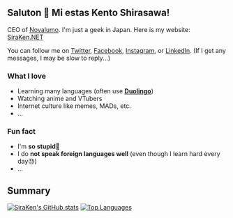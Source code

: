 ## Saluton 👋 Mi estas Kento Shirasawa!

CEO of [Novalumo](https://www.novalumo.llc/). I'm just a geek in Japan. Here is my website: [SiraKen.NET](https://www.siraken.net/)

You can follow me on [Twitter](https://twitter.com/shirasawa_kento), [Facebook](https://www.facebook.com/shirasawa.kento/), [Instagram](https://www.instagram.com/shirasawa_kento/), or [LinkedIn](https://www.linkedin.com/in/siraken/). (If I get any messages, I may be slow to reply...)

### What I love

- Learning many languages (often use **[Duolingo](https://www.duolingo.com/)**)
- Watching anime and VTubers
- Internet culture like memes, MADs, etc.
- ...

### Fun fact

- I'm **so stupid**🤯
- I do **not speak foreign languages well** (even though I learn hard every day😓)
- ...

## Summary

[![SiraKen's GitHub stats](https://github-readme-stats.vercel.app/api?username=SiraKen&show_icons=true&count_private=true)](https://github.com/anuraghazra/github-readme-stats)
[![Top Languages](https://github-readme-stats.vercel.app/api/top-langs/?username=SiraKen&langs_count=10&layout=compact&hide=html,javascript,css,scss,shaderlab)](https://github.com/anuraghazra/github-readme-stats)
